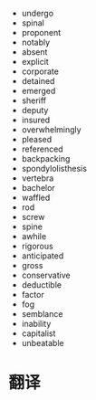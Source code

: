 
- undergo
- spinal
- proponent
- notably
- absent
- explicit
- corporate
- detained
- emerged
- sheriff
- deputy
- insured
- overwhelmingly
- pleased
- referenced
- backpacking
- spondylolisthesis
- vertebra
- bachelor
- waffled
- rod
- screw
- spine
- awhile
- rigorous
- anticipated
- gross
- conservative
- deductible
- factor
- fog
- semblance
- inability
- capitalist
- unbeatable


# 翻译


